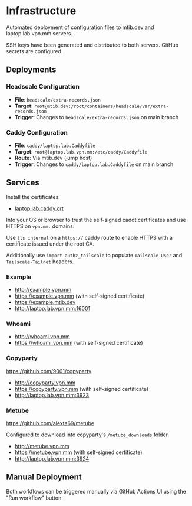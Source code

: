 # Infrastructure

Automated deployment of configuration files to mtib.dev and laptop.lab.vpn.mm servers.

SSH keys have been generated and distributed to both servers. GitHub secrets are configured.

## Deployments

### Headscale Configuration
- **File**: `headscale/extra-records.json`
- **Target**: `root@mtib.dev:/root/containers/headscale/var/extra-records.json`
- **Trigger**: Changes to `headscale/extra-records.json` on main branch

### Caddy Configuration
- **File**: `caddy/laptop.lab.Caddyfile`
- **Target**: `root@laptop.lab.vpn.mm:/etc/caddy/Caddyfile`
- **Route**: Via mtib.dev (jump host)
- **Trigger**: Changes to `caddy/laptop.lab.Caddyfile` on main branch

## Services

Install the certificates:

- [laptop.lab.caddy.crt](./keys/laptop.lab.caddy.crt)

Into your OS or browser to trust the self-signed caddt certificates and use HTTPS on `vpn.mm.` domains.

Use `tls internal` on a `https://` caddy route to enable HTTPS with a certificate issued under the root CA.

Additionally use `import authz_tailscale` to populate `Tailscale-User` and `Tailscale-Tailnet` headers.

### Example

- http://example.vpn.mm
- https://example.vpn.mm (with self-signed certificate)
- https://example.mtib.dev
- http://laptop.lab.vpn.mm:16001

### Whoami

- http://whoami.vpn.mm
- https://whoami.vpn.mm (with self-signed certificate)

### Copyparty

https://github.com/9001/copyparty

- http://copyparty.vpn.mm
- https://copyparty.vpn.mm (with self-signed certificate)
- http://laptop.lab.vpn.mm:3923

### Metube

https://github.com/alexta69/metube

Configured to download into copyparty's `/metube_downloads` folder.

- http://metube.vpn.mm
- https://metube.vpn.mm (with self-signed certificate)
- http://laptop.lab.vpn.mm:3924

## Manual Deployment

Both workflows can be triggered manually via GitHub Actions UI using the "Run workflow" button.
